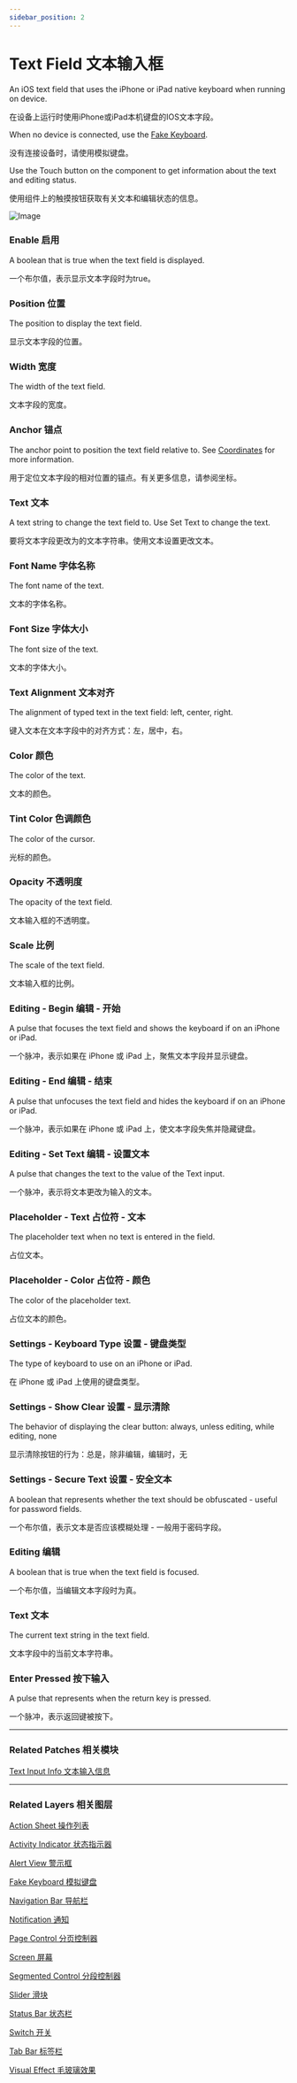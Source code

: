 ```yaml
---
sidebar_position: 2
---
```


# Text Field 文本输入框

An iOS text field that uses the iPhone or iPad native keyboard when running on device.

在设备上运行时使用iPhone或iPad本机键盘的IOS文本字段。

When no device is connected, use the [Fake Keyboard](./Fake%20Keyboard.md).

没有连接设备时，请使用模拟键盘。

Use the Touch button on the component to get information about the text and editing status.

使用组件上的触摸按钮获取有关文本和编辑状态的信息。

![Image](./../../../static/img/docs/iOS/text-field.png)

### Enable 启用

A boolean that is true when the text field is displayed.

一个布尔值，表示显示文本字段时为true。

### Position 位置

The position to display the text field.

显示文本字段的位置。

### Width 宽度

The width of the text field.

文本字段的宽度。

### Anchor 锚点

The anchor point to position the text field relative to. See [Coordinates](./../Concepts/Coordinates.md) for more information.

用于定位文本字段的相对位置的锚点。有关更多信息，请参阅坐标。

### Text 文本

A text string to change the text field to. Use Set Text to change the text.

要将文本字段更改为的文本字符串。使用文本设置更改文本。

### Font Name 字体名称

The font name of the text.

文本的字体名称。

### Font Size 字体大小

The font size of the text.

文本的字体大小。

### Text Alignment 文本对齐

The alignment of typed text in the text field: left, center, right.

键入文本在文本字段中的对齐方式：左，居中，右。

### Color 颜色

The color of the text.

文本的颜色。

### Tint Color 色调颜色

The color of the cursor.

光标的颜色。

### Opacity 不透明度

The opacity of the text field.

文本输入框的不透明度。

### Scale 比例

The scale of the text field.

文本输入框的比例。

### Editing - Begin 编辑 - 开始

A pulse that focuses the text field and shows the keyboard if on an iPhone or iPad.

一个脉冲，表示如果在 iPhone 或 iPad 上，聚焦文本字段并显示键盘。

### Editing - End 编辑 - 结束

A pulse that unfocuses the text field and hides the keyboard if on an iPhone or iPad.

一个脉冲，表示如果在 iPhone 或 iPad 上，使文本字段失焦并隐藏键盘。

### Editing - Set Text 编辑 - 设置文本

A pulse that changes the text to the value of the Text input.

一个脉冲，表示将文本更改为输入的文本。

### Placeholder - Text 占位符 - 文本

The placeholder text when no text is entered in the field.

占位文本。

### Placeholder - Color 占位符 - 颜色

The color of the placeholder text.

占位文本的颜色。

### Settings - Keyboard Type 设置 - 键盘类型

The type of keyboard to use on an iPhone or iPad.

在 iPhone 或 iPad 上使用的键盘类型。

### Settings - Show Clear 设置 - 显示清除

The behavior of displaying the clear button: always, unless editing, while editing, none

显示清除按钮的行为：总是，除非编辑，编辑时，无

### Settings - Secure Text 设置 - 安全文本

A boolean that represents whether the text should be obfuscated - useful for password fields.

一个布尔值，表示文本是否应该模糊处理 - 一般用于密码字段。

### Editing 编辑

A boolean that is true when the text field is focused.

一个布尔值，当编辑文本字段时为真。

### Text 文本

The current text string in the text field.

文本字段中的当前文本字符串。

### Enter Pressed 按下输入

A pulse that represents when the return key is pressed.

一个脉冲，表示返回键被按下。

------

### Related Patches 相关模块

[Text Input Info 文本输入信息](./../Text/Text%20Input%20Info.md)

------

### Related Layers 相关图层

[Action Sheet 操作列表](./Action%20Sheet.md)

[Activity Indicator 状态指示器](./Activity%20Indicator.md)

[Alert View 警示框](./Alert%20View.md)

[Fake Keyboard 模拟键盘](./Fake%20Keyboard.md)

[Navigation Bar 导航栏](./Navigation%20Bar.md)

[Notification 通知](./Notification.md)

[Page Control 分页控制器](./Page%20Control.md)

[Screen 屏幕](./Screen.md)

[Segmented Control 分段控制器](./Segmented%20Control.md)

[Slider 滑块](./Slider.md)

[Status Bar 状态栏](./Status%20bar.md)

[Switch 开关](./Switch.md)

[Tab Bar 标签栏](./Tab%20Bar.md)

[Visual Effect 毛玻璃效果](./Visual%20Effect.md)
